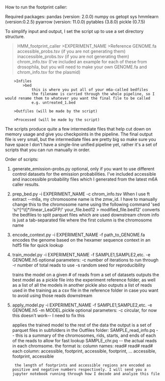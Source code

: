 How to run the footprint caller:

Required packages:
pandas (version: 2.0.0)
numpy
os
getopt
sys
hmmlearn (version:0.2.5)
pyarrow (version: 11.0.0)
pytables (3.8.0)
pickle (0.7.5)


To simplify input and output, I set the script up to use a set directory structure. 

>HMM_footprint_caller
	>EXPERIMENT_NAME
		>Reference
			GENOME.fa
			accessible_probs.tsv (if you are not generating them)
			inaccessible_probs.tsv (if you are not generating them)
			chrom_info.tsv
			(I've included an example for each of these from drosophila, but you will need to make your own GENOME.fa and chrom_info.tsv for the plasmid)

		>Infiles
			>bed
				this is where you put all of your m6a-called bedfiles
				the filename is carried through the whole pipeline, so I would rename them to whatever you want the final file to be called
				e.g. untreated_1.bed

		>Outfiles (will be made by the script)

		>Processed (will be made by the script)

The scripts produce quite a few intermediate files that help cut down on memory usage and give you checkpoints in the pipeline. 
The final output file is very small, but the intermediate files are pretty big so make sure you have space
I don't have a single-line unified pipeline yet, rather it's a set of scripts that you can run manually in order.

Order of scripts:
1. generate_emission-probs.py
	optional, only if you want to use different control datasets for the emission probabilities. 
	I've included accessible and inaccessible probability files which I generated from the latest m6A caller results.

2. prep_bed.py -i EXPERIMENT_NAME -c chrom_info.tsv
	When I use ft extract --m6a, my chromosome name is the zmw_id. I have to manually change this to the chromosome name using the following command
	'sed 's/^[^\t]*/linear_LeaGFP/' your_file.bed12 > modified_file.bed12'
	converts the bedfiles to split parquet files which are used downstream
	chrom info is just a tab-separated file where the first column is the chromosome name

3. encode_context.py -i EXPERIMENT_NAME -f path_to_GENOME.fa
	encodes the genome based on the hexamer sequence context in an hdf5 file for quick lookup

4. train_model.py -i EXPERIMENT_NAME -f SAMPLE1,SAMPLE2,etc. -e GENOME.h5
	optional parameters:
		-c number of iterations to run through
		-r number of total reads to use
		-s random seed for reproducibility
	
	trains the model on a given # of reads from a set of datasets
	outputs the best model as a pickle file into the experiment reference folder, as well as a list of all the models in another pickle
	also outputs a list of reads used in the training as a csv file in the reference folder in case you want to avoid using those reads downstream

5. apply_model.py -i EXPERIMENT_NAME -f SAMPLE1,SAMPLE2,etc. -e GENOME.h5 -m MODEL.pickle 
	optional parameters:
		-c circular, for now this doesn't work-- I need to fix this
	
	applies the trained model to the rest of the data
	the output is a set of parquet files in subfolders in the Outfiles folder:
		SAMPLE_read_info.pq -- this is a summary of the chromosomes, rids, starts, and ends of each of the reads to allow for fast lookup
		SAMPLE_chr.pq -- the actual reads in each chromsome. the format is:
			column names:	read#	read#	read#
			each column: accessible, footprint, accessible, footprint, ... accessible, footprint, accessible
		
		the length of footprints and accessible regions are encoded as positive and negative numbers respectively. I will send you a jupyter notebook running through how I decode and analyze this file
